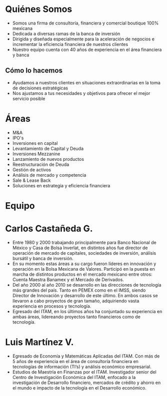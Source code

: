 # Quiénes Somos

* Somos una firma de consultoría, financiera y comercial boutique 100% mexicana
* Dedicada a diversas ramas de la banca de inversión
* Dirigida y diseñada especialmente para la aceleración de negocios e incrementar la eficiencia financiera de nuestros clientes
* Nuestro equipo cuenta con 40 años de experiencia en el área financiera y banca

## Cómo lo hacemos

* Ayudamos a nuestros clientes en situaciones extraordinarias en la toma de decisiones estratégicas
* Nos ajustamos a tus necesidades y objetivos para ofrecer el mejor servicio posible

# Áreas
* M\&A
* IPO's
* Inversiones en capital
* Levantamiento de Capital y Deuda
* Inversiones Mezzanine
* Lanzamiento de nuevos productos
* Reestructuración de Deuda
* Gestión de activos
* Análisis de mercado y competencia
* Sale \& Lease Back
* Soluciones en estrategia y eficiencia financiera


# Equipo


# Carlos Castañeda G. 

* Entre 1980 y 2000 trabajando principalmente para Banco Nacional de México y Casa de Bolsa Inverlat, en distintos años fue director de operación de mercado de capitales, sociedades de inversión, análisis bursátil y banca de inversión. 
* En su momento estas áreas a su cargo fueron líderes en innovación y operación en la Bolsa Mexicana de Valores. Participó en la puesta en marcha de distintos productos en el mercado mexicano entre otros: Cuenta Maestra Banamex y el Mercado de Derivados.
* Del año 2000 al año 2010 se desarrollo en las direcciones de tecnología más grandes del país. Tanto en PEMEX como en el IMSS, siendo Director de Innovación y desarrollo de este último. En ambos casos se llevaron a cabo proyectos de gran tamaño,
adquiriendo vasta experiencia en procesos y tecnología. 
* Egresado del ITAM, en los últimos años ha conjuntado su
experiencia en ambas áreas, lidereando proyectos tanto financieros como de tecnología.

# Luis Martínez V.

* Egresado de Economía y Matemáticas Aplicadas del ITAM. Con más de 5 años de experiencia en el área de consultoría financiera en tecnologías de información (TI’s) y análisis económico empresarial.
* Estudios de Maestría en Finanzas por el ITAM. Investigador senior del Centro de Investigación Económica del ITAM, enfocado a la investigación de Desarrollo financiero, mercados de crédito y ahorro en el mundo e impacto de la tecnología en el Desarrollo económico.
